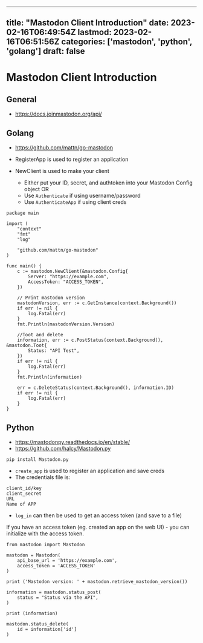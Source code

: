 
---
title: "Mastodon Client Introduction"
date: 2023-02-16T06:49:54Z
lastmod: 2023-02-16T06:51:56Z
categories: ['mastodon', 'python', 'golang']
draft: false
---


# Mastodon Client Introduction
## General
* https://docs.joinmastodon.org/api/

## Golang
* https://github.com/mattn/go-mastodon

* RegisterApp is used to register an application
* NewClient is used to make your client
  * Either put your ID, secret, and authtoken into your Mastodon Config object OR
  * Use `Authenticate` if using username/password
  * Use `AuthenticateApp` if using client creds

```
package main

import (
	"context"
	"fmt"
	"log"

	"github.com/mattn/go-mastodon"
)

func main() {
	c := mastodon.NewClient(&mastodon.Config{
		Server: "https://example.com",
		AccessToken: "ACCESS_TOKEN",
	})

	// Print mastodon version
	mastodonVersion, err := c.GetInstance(context.Background())
	if err != nil {
		log.Fatal(err)
	}
	fmt.Println(mastodonVersion.Version)

	//Toot and delete
	information, err := c.PostStatus(context.Background(), &mastodon.Toot{
		Status: "API Test",
	})
	if err != nil {
		log.Fatal(err)
	}
	fmt.Println(information)

	err = c.DeleteStatus(context.Background(), information.ID)
	if err != nil {
		log.Fatal(err)
	}
}
```

## Python
* https://mastodonpy.readthedocs.io/en/stable/
* https://github.com/halcy/Mastodon.py

```
pip install Mastodon.py
```

* `create_app` is used to register an application and save creds
* The credentials file is:

```
client_id/key
client_secret
URL
Name of APP
```
* `log_in` can then be used to get an access token (and save to a file)

If you have an access token (eg. created an app on the web UI) - you can initialize with the access token.

```
from mastodon import Mastodon

mastodon = Mastodon(
    api_base_url = 'https://example.com',
    access_token = 'ACCESS_TOKEN'
)

print ('Mastodon version: ' + mastodon.retrieve_mastodon_version())

information = mastodon.status_post(
    status = "Status via the API",
)

print (information)

mastodon.status_delete(
    id = information['id']
)
```

<!-- #public #mastodon #python #golang -->

<!-- {BearID:F04844D6-8BB1-4F64-9B5B-29E73A8A6EFD-3217-000003D85C8A7AF0} -->
